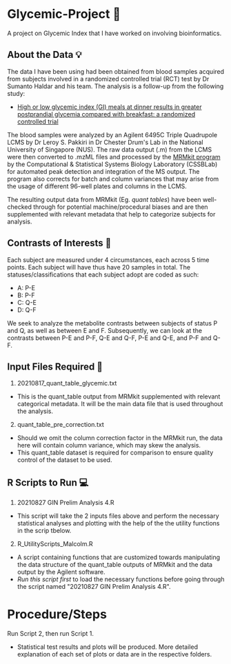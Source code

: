 # Glycemic-Project 🍚
A project on Glycemic Index that I have worked on involving bioinformatics.

## About the Data 💡
The data I have been using had been obtained from blood samples acquired from subjects involved in a randomized controlled trial (RCT) test by Dr Sumanto Haldar and his team. The analysis is a follow-up from the following study:
- [High or low glycemic index (GI) meals at dinner results in greater postprandial glycemia compared with breakfast: a randomized controlled trial](https://www.ncbi.nlm.nih.gov/pmc/articles/PMC7202752/)

The blood samples were analyzed by an Agilent 6495C Triple Quadrupole LCMS by Dr Leroy S. Pakkiri in Dr Chester Drum's Lab in the National University of Singapore (NUS). The raw data output (.m) from the LCMS were then converted to .mzML files and processed by the [MRMkit program](https://github.com/cssblab/MRMkit) by the 
Computational & Statistical Systems Biology Laboratory (CSSBLab) for automated peak detection and integration of the MS output. The program also corrects for batch and column variances that may arise from the usage of different 96-well plates and columns in the LCMS.

The resulting output data from MRMkit (Eg. _quant tables_) have been well-checked through for potential machine/procedural biases and are then supplemented with relevant metadata that help to categorize subjects for analysis.

## Contrasts of Interests 🔄
Each subject are measured under 4 circumstances, each across 5 time points. Each subject will have thus have 20 samples in total. The statuses/classifications that each subject adopt are coded as such:
- A: P-E
- B: P-F
- C: Q-E
- D: Q-F

We seek to analyze the metabolite contrasts between subjects of status P and Q, as well as between E and F. Subsequently, we can look at the contrasts between P-E and P-F, Q-E and Q-F, P-E and Q-E, and P-F and Q-F.

## Input Files Required 📁
1. 20210817_quant_table_glycemic.txt
  - This is the quant_table output from MRMkit supplemented with relevant categorical metadata. It will be the main data file that is used throughout the analysis.
2. quant_table_pre_correction.txt
  - Should we omit the column correction factor in the MRMkit run, the data here will contain column variance, which may skew the analysis.
  - This quant_table dataset is required for comparison to ensure quality control of the dataset to be used.

## R Scripts to Run 💻
1. 20210827 GIN Prelim Analysis 4.R
  - This script will take the 2 inputs files above and perform the necessary statistical analyses and plotting with the help of the the utility functions in the scrip tbelow.
2. R_UtilityScripts_Malcolm.R
  - A script containing functions that are customized towards manipulating the data structure of the quant_table outputs of MRMkit and the data output by the Agilent software.
  - *Run this script first* to load the necessary functions before going through the script named "20210827 GIN Prelim Analysis 4.R".

# Procedure/Steps
Run Script 2, then run Script 1.
- Statistical test results and plots will be produced. More detailed explanation of each set of plots or data are in the respective folders.
